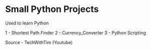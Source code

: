 # Small Python Projects
Used to learn Python

1 - Shortest Path Finder
2 - Currency_Converter
3 - Python Scripting

Source - TechWithTim (Youtube)
